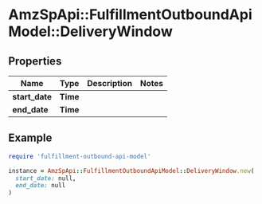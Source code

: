 # AmzSpApi::FulfillmentOutboundApiModel::DeliveryWindow

## Properties

| Name | Type | Description | Notes |
| ---- | ---- | ----------- | ----- |
| **start_date** | **Time** |  |  |
| **end_date** | **Time** |  |  |

## Example

```ruby
require 'fulfillment-outbound-api-model'

instance = AmzSpApi::FulfillmentOutboundApiModel::DeliveryWindow.new(
  start_date: null,
  end_date: null
)
```

